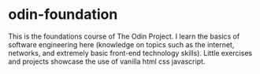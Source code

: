 # odin-foundation
This is the foundations course of The Odin Project. I learn the basics of software engineering here (knowledge on topics such as the internet, networks, and extremely basic front-end technology skills). Little exercises and projects showcase the use of vanilla html css javascript.
